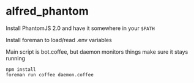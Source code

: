 alfred_phantom
==============
Install PhantomJS 2.0 and have it somewhere in your `$PATH`

Install foreman to load/read .env variables

Main script is bot.coffee, but daemon monitors things make sure it stays running

    npm install
    foreman run coffee daemon.coffee
